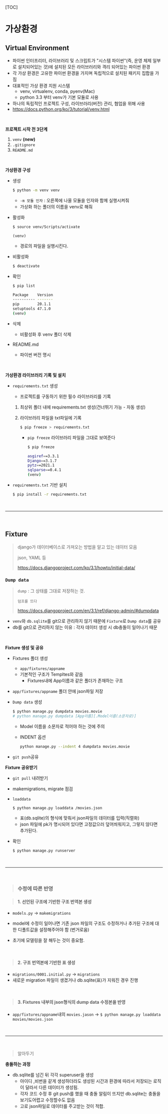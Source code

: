 [TOC]



# 가상환경

## Virtual Environment

- 파이썬 인터프리터, 라이브러리 및 스크립트가 "시스템 파이썬"(즉, 운영 체제 일부로 설치되어있는 것)에 설치된 모든 라이브러리와 격리 되어있는 파이썬 환경
- 각 가상 환경은 고유한 파이썬 환경을 가지며 독립적으로 설치된 패키지 집합을 가짐
- 대표적인 가상 환경 지원 시스템
  - venv, virtualenv, conda, pyenv(Mac)
  - python 3.3 부터 venv가 기본 모듈로 사용
- 하나의 독립적인 프로젝트 구성, 라이브러리(버전) 관리, 협업을 위해 사용
- https://docs.python.org/ko/3/tutorial/venv.html

<br>

**프로젝트 시작 전 3단계**

1. `venv` **(new)**
2. `.gitignore`
3. `README.md`

<br>

**가상환경 구성**

- 생성

  ```bash
  $ python -m venv venv
  ```

  - `-m 모듈 인자` : 오른쪽에 나올 모듈을 인자와 함께 실행시켜줘
  - 가상화 하는 폴더의 이름을 venv로 해줘

- 활성화

  ```bash
  $ source venv/Scripts/activate
  ```

  ```
  (venv)
  ```

  - 경로의 파일을 실행시킨다.

- 비활성화

  ```bash
  $ deactivate
  ```

- 확인

  ```bash
  $ pip list
  ```

  ```bash
  Package    Version
  ---------- -------
  pip        20.1.1
  setuptools 47.1.0
  (venv) 
  ```

- 삭제
  - 비활성화 후 venv 폴더 삭제
- README.md
  - 파이썬 버전 명시

<br>

**가상환경 라이브러리 기록 및 설치**

- `requirements.txt` 생성

  - 프로젝트를 구동하기 위한 필수 라이브러리를 기록

  1. 최상위 폴더 내에 requirements.txt 생성(건너뛰기 가능 - 자동 생성)

  2. 라이브러리 파일을 txt파일에 기록

     ```bash
     $ pip freeze > requirements.txt
     ```

     - `pip freeze` 라이브러리 파일을 그대로 보여준다

       ```bash
       $ pip freeze
       ```

       ```bash
       asgiref==3.3.1
       Django==3.1.7
       pytz==2021.1
       sqlparse==0.4.1
       (venv) 
       ```

- `requirements.txt` 기반 설치

  ```bash
  $ pip install -r requirements.txt
  ```

<br>

---

<br>

## **Fixture**

> django가 데이터베이스로 가져오는 방법을 알고 있는 데이터 모음
>
> json, YAML 등
>
> https://docs.djangoproject.com/ko/3.1/howto/initial-data/

### `Dump data`

>  `dump` : 그 상태를 그대로 저장하는 것. 
>
> `덤프를 뜨다`
>
> https://docs.djangoproject.com/en/3.1/ref/django-admin/#dumpdata

- `venv`와 `db.sqlite`를 git으로 관리하지 않기 때문에 `Fixture`로 `Dump data`를 공유
- db를 git으로 관리하지 않는 이유 : 각자 데이터 생성 시 db충돌이 일어나기 때문 

<br>

**Fixture 생성 및 공유**

- Fixtures 폴더 생성

  - `app/fixtures/appname`
  - 기본적인 구조가 Templtes와 같음
    - Fixtures내에 App이름과 같은 폴더가 존재하는 구조

- `app/fixtures/appname` 폴더 안에 json파일 저장

- `Dump data` 생성

  ```bash
  $ python manage.py dumpdata movies.movie
  # python manage.py dumpdata [App이름][.Model이름(소문자로)]
  ```

  - Model 이름을 소문자로 적어야 하는 것에 주의

  - INDENT 옵션

    ```bash
    python manage.py --indent 4 dumpdata movies.movie
    ```

- `git push`공유

**Fixture 공유받기**

- `git pull` 내려받기

- makemigrations, migrate 점검

- `loaddata`

  ```bash
  $ python manage.py loaddata /movies.json
  ```

  - 표(db.sqlite)의 형식에 맞춰서 json파일의 데이터를 입력(직렬화)
  - json 파일에 pk가 명시되어 있다면 고정값으러 덮어씌워지고, 그렇지 않다면 추가된다.

- 확인

  ```bash
  $ python manage.py runserver
  ```

<br>

---

<br>

> ### 수정에 따른 반영

> #### 1. 선언된 구조에 기반한 구조 번역본 생성

- `models.py` -> `makemigrations`

- model에 수정이 일어나면 기존 json 파일의 구조도 수정하거나 추가된 구조에 대한 디폴트값을 설정해주어야 함 (번거로움)
- 초기에 모델링을 잘 해두는 것이 중요함.

<br>

> ####  2. 구조 번역본에 기반한 표 생성

- `migrations/0001.initial.py` -> `migrations`
- 새로운 migration 파일이 생겼거나 db.sqlite(표)가 지워진 경우 진행

<br>

> #### 3. Fixtures 내부의 json형식의 dump data 수정본을 반영

- `app/fixtures/appname`내의  `movies.jason` 
  -> `$ python manage.py loaddata movies/movies.json`

<br>

---

<br>

> 알아두기

**충돌하는 과정**

- db.sqlite를 넘긴 뒤 각각 superuser을 생성
  - 아이디 ,비번을 같게 생성하더라도 생성된 시간과 환경에 따라서 저장되는 로직이 달라서 다른 데이터가 생성됨.
  - 각자 코드 수정 후 git push를 했을 때 충돌 알림이 뜨지만 db.sqlite는 충돌을 보기도어렵고 수정할수도 없음
  - 고로 json파일로 데이터를 주고받는 것이 적합.



















